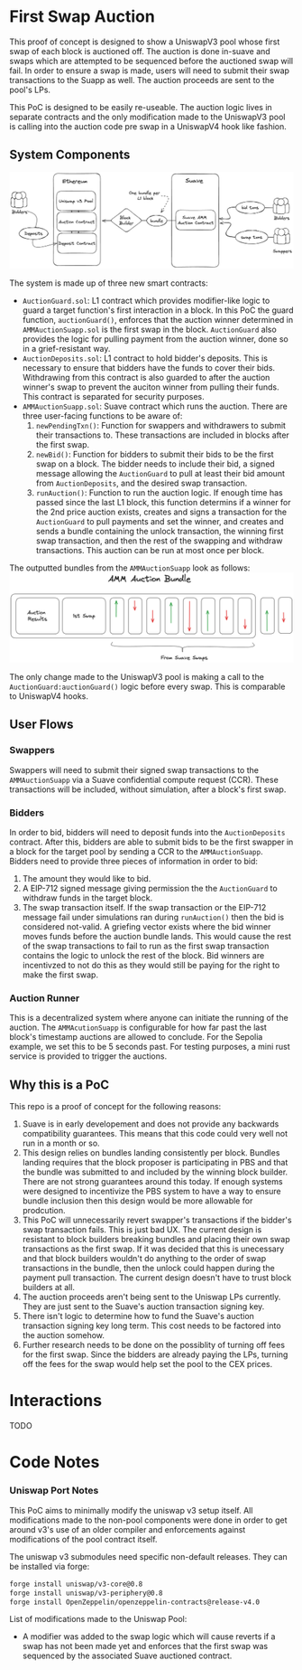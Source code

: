 # First Swap Auction
This proof of concept is designed to show a UniswapV3 pool whose first swap of each block is auctioned off. The auction is done in-suave and swaps which are attempted to be sequenced before the auctioned swap will fail. In order to ensure a swap is made, users will need to submit their swap transactions to the Suapp as well. The auction proceeds are sent to the pool's LPs. 

This PoC is designed to be easily re-useable. The auction logic lives in separate contracts and the only modification made to the UniswapV3 pool is calling into the auction code pre swap in a UniswapV4 hook like fashion.

## System Components

![System Diagram](./assets/system_diagram.png?raw=true "System Diagram")

The system is made up of three new smart contracts:
- `AuctionGuard.sol`: L1 contract which provides modifier-like logic to guard a target function's first interaction in a block. In this PoC the guard function, `auctionGuard()`, enforces that the auction winner determined in `AMMAuctionSuapp.sol` is the first swap in the block. `AuctionGuard` also provides the logic for pulling payment from the auction winner, done so in a grief-resistant way.
- `AuctionDeposits.sol`: L1 contract to hold bidder's deposits. This is necessary to ensure that bidders have the funds to cover their bids. Withdrawing from this contract is also guarded to after the auction winner's swap to prevent the auciton winner from pulling their funds. This contract is separated for security purposes. 
- `AMMAuctionSuapp.sol`: Suave contract which runs the auction. There are three user-facing functions to be aware of:
    1. `newPendingTxn()`: Function for swappers and withdrawers to submit their transactions to. These transactions are included in blocks after the first swap.
    2. `newBid()`: Function for bidders to submit their bids to be the first swap on a block. The bidder needs to include their bid, a signed message allowing the `AuctionGuard` to pull at least their bid amount from `AuctionDeposits`, and the desired swap transaction. 
    3. `runAuction()`: Function to run the auction logic. If enough time has passed since the last L1 block, this function determins if a winner for the 2nd price auction exists, creates and signs a transaction for the `AuctionGuard` to pull payments and set the winner, and creates and sends a bundle containing the unlock transaction, the winning first swap transaction, and then the rest of the swapping and withdraw transactions. This auction can be run at most once per block. 

The outputted bundles from the `AMMAuctionSuapp` look as follows:
![System Diagram](./assets/bundle.png?raw=true "System Diagram")

The only change made to the UniswapV3 pool is making a call to the `AuctionGuard:auctionGuard()` logic before every swap. This is comparable to UniswapV4 hooks. 



## User Flows

### Swappers
Swappers will need to submit their signed swap transactions to the `AMMAuctionSuapp` via a Suave confidential compute request (CCR). These transactions will be included, without simulation, after a block's first swap.

### Bidders
In order to bid, bidders will need to deposit funds into the `AuctionDeposits` contract. After this, bidders are able to submit bids to be the first swapper in a block for the target pool by sending a CCR to the `AMMAuctionSuapp`. Bidders need to provide three pieces of information in order to bid:
1. The amount they would like to bid.
2. A EIP-712 signed message giving permission the the `AuctionGuard` to withdraw funds in the target block.
3. The swap transaction itself.
If the swap transaction or the EIP-712 message fail under simulations ran during `runAuction()` then the bid is considered not-valid. A griefing vector exists where the bid winner moves funds before the auction bundle lands. This would cause the rest of the swap transactions to fail to run as the first swap transaction contains the logic to unlock the rest of the block. Bid winners are incentivzed to not do this as they would still be paying for the right to make the first swap. 

### Auction Runner
This is a decentralized system where anyone can initiate the running of the auction. The `AMMAcutionSuapp` is configurable for how far past the last block's timestamp auctions are allowed to conclude. For the Sepolia example, we set this to be 5 seconds past. For testing purposes, a mini rust service is provided to trigger the auctions.

## Why this is a PoC
This repo is a proof of concept for the following reasons:
1. Suave is in early developement and does not provide any backwards compatibility guarantees. This means that this code could very well not run in a month or so.
2. This design relies on bundles landing consistently per block. Bundles landing requires that the block proposer is participating in PBS and that the bundle was submitted to and included by the winning block builder. There are not strong guarantees around this today. If enough systems were designed to incentivize the PBS system to have a way to ensure bundle inclusion then this design would be more allowable for prodcution.
3. This PoC will unnecessarily revert swapper's transactions if the bidder's swap transaction fails. This is just bad UX. The current design is resistant to block builders breaking bundles and placing their own swap transactions as the first swap. If it was decided that this is unecessary and that block builders wouldn't do anything to the order of swap transactions in the bundle, then the unlock could happen during the payment pull transaction. The current design doesn't have to trust block builders at all.
4. The auction proceeds aren't being sent to the Uniswap LPs currently. They are just sent to the Suave's auction transaction signing key.
5. There isn't logic to determine how to fund the Suave's auction transaction signing key long term. This cost needs to be factored into the auction somehow.
6. Further research needs to be done on the possiblity of turning off fees for the first swap. Since the bidders are already paying the LPs, turning off the fees for the swap would help set the pool to the CEX prices.

# Interactions

TODO

# Code Notes

### Uniswap Port Notes

This PoC aims to minimally modify the uniswap v3 setup itself. All modifications made to the non-pool components were done in order to get around v3's use of an older compiler and enforcements against modifications of the pool contract itself. 

The uniswap v3 submodules need specific non-default releases. They can be installed via forge:
```
forge install uniswap/v3-core@0.8
forge install uniswap/v3-periphery@0.8
forge install OpenZeppelin/openzeppelin-contracts@release-v4.0
```

List of modifications made to the Uniswap Pool:
- A modifier was added to the swap logic which will cause reverts if a swap has not been made yet and enforces that the first swap was sequenced by the associated Suave auctioned contract.
